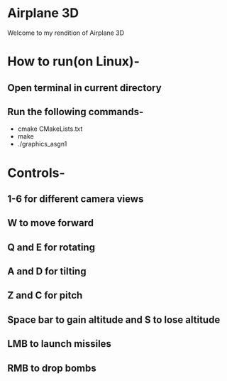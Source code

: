 # Airplane 3D

Welcome to my rendition of Airplane 3D

# How to run(on Linux)-
## Open terminal in current directory
## Run the following commands-
+ cmake CMakeLists.txt
+ make
+ ./graphics_asgn1

# Controls-

## 1-6 for different camera views
## W to move forward
## Q and E for rotating
## A and D for tilting
## Z and C for pitch
## Space bar to gain altitude and S to lose altitude
## LMB to launch missiles
## RMB to drop bombs